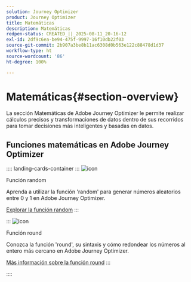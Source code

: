```yaml
---
solution: Journey Optimizer
product: Journey Optimizer
title: Matemáticas
description: Matemáticas
redpen-status: CREATED_||_2025-08-11_20-16-12
exl-id: 2df9c6ea-be94-475f-9997-16f10db22f03
source-git-commit: 2b907a3be8b11ac6308d0b563e122c88478d1d37
workflow-type: ht
source-wordcount: '86'
ht-degree: 100%

---
```


# Matemáticas{#section-overview}

La sección Matemáticas de Adobe Journey Optimizer le permite realizar cálculos precisos y transformaciones de datos dentro de sus recorridos para tomar decisiones más inteligentes y basadas en datos.

## Funciones matemáticas en Adobe Journey Optimizer

:::: landing-cards-container
:::
![icon](https://cdn.experienceleague.adobe.com/icons/code-branch.svg)

Función random

Aprenda a utilizar la función &#39;random&#39; para generar números aleatorios entre 0 y 1 en Adobe Journey Optimizer.

[Explorar la función random](../using/building-journeys/functions/functionrandom.md)
:::

:::
![icon](https://cdn.experienceleague.adobe.com/icons/code-branch.svg)

Función round

Conozca la función &#39;round&#39;, su sintaxis y cómo redondear los números al entero más cercano en Adobe Journey Optimizer.

[Más información sobre la función round](../using/building-journeys/functions/functionround.md)
:::

::::
